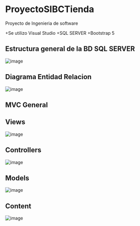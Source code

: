 # ProyectoSIBCTienda
Proyecto de Ingenieria de software

+Se utilizo Visual Studio
+SQL SERVER
+Bootstrap 5


## Estructura general de la BD SQL SERVER
![image](https://user-images.githubusercontent.com/62969243/217108526-bfe98521-9a47-4abb-a2e4-91a91842f0a5.png)

## Diagrama Entidad Relacion
![image](https://user-images.githubusercontent.com/62969243/217108714-ba418c3c-b904-49da-9155-194bd29f2b1b.png)

## MVC General
## Views
![image](https://user-images.githubusercontent.com/62969243/217108826-41d0d1fd-9c46-4f2f-b679-2c8f957e24ee.png)

## Controllers
![image](https://user-images.githubusercontent.com/62969243/217108932-cf11dfd7-9538-4639-b4e6-7fb58c0d194a.png)

## Models
![image](https://user-images.githubusercontent.com/62969243/217108971-d4da7953-4ba9-4776-89b3-a03d231e45e2.png)

## Content
![image](https://user-images.githubusercontent.com/62969243/217109017-c9741439-c4a6-440a-84fc-267f31e81f9f.png)


